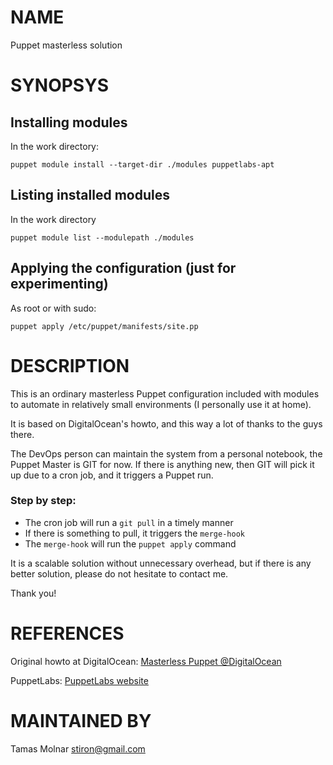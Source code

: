 # NAME

Puppet masterless solution

# SYNOPSYS

## Installing modules

In the work directory:

`puppet module install --target-dir ./modules puppetlabs-apt`

## Listing installed modules

In the work directory

`puppet module list --modulepath ./modules`

## Applying the configuration (just for experimenting)

As root or with sudo:

`puppet apply /etc/puppet/manifests/site.pp`

# DESCRIPTION

This is an ordinary masterless Puppet configuration
included with modules to automate in relatively small
environments (I personally use it at home).

It is based on DigitalOcean's howto, and this way a lot
of thanks to the guys there.

The DevOps person can maintain the system from a personal notebook,
the Puppet Master is GIT for now. If there is anything new, then
GIT will pick it up due to a cron job, and it triggers a Puppet run.

### Step by step:

* The cron job will run a `git pull` in a timely manner
* If there is something to pull, it triggers the `merge-hook`
* The `merge-hook` will run the `puppet apply` command

It is a scalable solution without unnecessary overhead,
but if there is any better solution, please do not
hesitate to contact me.

Thank you!

# REFERENCES

Original howto at DigitalOcean:
[Masterless Puppet @DigitalOcean](https://www.digitalocean.com/community/tutorials/how-to-set-up-a-masterless-puppet-environment-on-ubuntu-14-04)

PuppetLabs:
[PuppetLabs website](https://puppetlabs.com/)

# MAINTAINED BY

Tamas Molnar <stiron@gmail.com>
